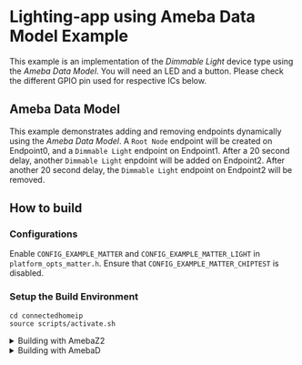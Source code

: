# Lighting-app using Ameba Data Model Example
This example is an implementation of the *Dimmable Light* device type using the *Ameba Data Model*.
You will need an LED and a button. Please check the different GPIO pin used for respective ICs below.

## Ameba Data Model
This example demonstrates adding and removing endpoints dynamically using the *Ameba Data Model*.
A `Root Node` endpoint will be created on Endpoint0, and a `Dimmable Light` endpoint on Endpoint1.
After a 20 second delay, another `Dimmable Light` enpdoint will be added on Endpoint2.
After another 20 second delay, the `Dimmable Light` endpoint on Endpoint2 will be removed.

## How to build

### Configurations
Enable `CONFIG_EXAMPLE_MATTER` and `CONFIG_EXAMPLE_MATTER_LIGHT` in `platform_opts_matter.h`.
Ensure that `CONFIG_EXAMPLE_MATTER_CHIPTEST` is disabled.

### Setup the Build Environment
  
    cd connectedhomeip
    source scripts/activate.sh
  
<details>
  <summary>Building with AmebaZ2</summary>

### AmebaZ2 (RTL8710C)

#### GPIO Pin Configuration

| Peripheral | Pin   |
| ---------- | ----- |
| LED        | PA_23 |
| Button     | PA_17 |

#### Build Matter Libraries

    cd ambz2_matter/project/realtek_amebaz2_v0_example/GCC-RELEASE/
    make light_port
    
#### Build the Final Firmware

    cd ambz2_matter/project/realtek_amebaz2_v0_example/GCC-RELEASE/
    make is_matter
    
#### Flash the Image
Refer to this [guide](https://github.com/ambiot/ambz2_matter/blob/main/tools/AmebaZ2/Image_Tool_Linux/README.md) to flash the image with the Linux Image Tool

#### Clean Matter Libraries

    cd ambz2_matter/project/realtek_amebaz2_v0_example/GCC-RELEASE/
    make clean_matter_libs

#### Clean Ameba Matter application

    cd ambz2_matter/project/realtek_amebaz2_v0_example/GCC-RELEASE/
    make clean_matter

</details>

<details>
  <summary>Building with AmebaD</summary>

### AmebaD (RTL8721D)

#### GPIO Pin Configuration

| Peripheral | Pin   |
| ---------- | ----- |
| LED        | PB_5  |
| Button     | PA_12 |

### PSRAM usage
Due to insufficient memory in SRAM, we will use the PSRAM for dynamic allocation.
To run this example without error, you need to enable PSRAM.
In `rtl8721dhp_intfcfg.c`, set the below configurations

    PSRAMCFG_TypeDef psram_dev_config = {
      .psram_dev_enable = TRUE,			//enable psram
	  .psram_dev_cal_enable = TRUE,			//enable psram calibration function
	  .psram_dev_retention = TRUE,
    }

#### Build Matter Libraries

    cd ambd_matter/project/realtek_amebaD_va0_example/GCC-RELEASE/project_hp
    make -C asdk light_port
    
#### Build the Final Firmware

    cd ambd_matter/project/realtek_amebaD_va0_example/GCC-RELEASE/project_lp
    make all
    cd ambd_matter/project/realtek_amebaD_va0_example/GCC-RELEASE/project_hp
    make all
    
#### Flash the Image
Refer to this [guide](https://github.com/ambiot/ambd_matter/blob/main/tools/AmebaD/Image_Tool_Linux/README.txt) to flash the image with the Linux Image Tool

#### Clean Matter Libraries and Firmware

    cd ambd_matter/project/realtek_amebaD_va0_example/GCC-RELEASE/project_hp
    make clean

</details>
